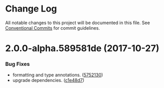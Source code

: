 # Change Log

All notable changes to this project will be documented in this file.
See [Conventional Commits](https://conventionalcommits.org) for commit guidelines.

<a name="2.0.0-alpha.589581de"></a>
# 2.0.0-alpha.589581de (2017-10-27)


### Bug Fixes

* formatting and type annotations. ([5752130](https://github.com/zalando-incubator/tessellate/commit/5752130))
* upgrade dependencies. ([c1e48d7](https://github.com/zalando-incubator/tessellate/commit/c1e48d7))
